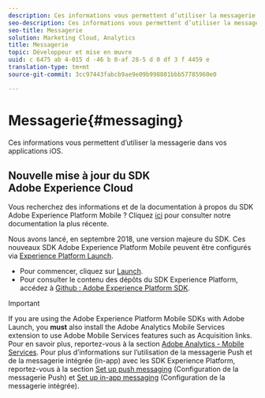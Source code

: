 ```yaml
---
description: Ces informations vous permettent d’utiliser la messagerie dans vos applications iOS.
seo-description: Ces informations vous permettent d’utiliser la messagerie dans vos applications iOS.
seo-title: Messagerie
solution: Marketing Cloud, Analytics
title: Messagerie
topic: Développeur et mise en œuvre
uuid: c 6475 ab 4-015 d -46 b 0-af 28-5 d 0 df 3 f 4459 e
translation-type: tm+mt
source-git-commit: 3cc97443fabcb9ae9e09b998801bbb57785960e0

---
```



# Messagerie{#messaging}

Ces informations vous permettent d’utiliser la messagerie dans vos applications iOS.

## Nouvelle mise à jour du SDK Adobe Experience Cloud

Vous recherchez des informations et de la documentation à propos du SDK Adobe Experience Platform Mobile ? Cliquez [ici](https://aep-sdks.gitbook.io/docs/) pour consulter notre documentation la plus récente.

Nous avons lancé, en septembre 2018, une version majeure du SDK. Ces nouveaux SDK Adobe Experience Platform Mobile peuvent être configurés via [Experience Platform Launch](https://www.adobe.com/experience-platform/launch.html).

* Pour commencer, cliquez sur [Launch](https://launch.adobe.com/).
* Pour consulter le contenu des dépôts du SDK Experience Platform, accédez à [Github : Adobe Experience Platform SDK](https://github.com/Adobe-Marketing-Cloud/acp-sdks).

>[!IMPORTANT]
>
> If you are using the Adobe Experience Platform Mobile SDKs with Adobe Launch, you **must** also install the Adobe Analytics Mobile Services extension to use Adobe Mobile Services features such as Acquisition links. Pour en savoir plus, reportez-vous à la section [Adobe Analytics - Mobile Services](https://aep-sdks.gitbook.io/docs/using-mobile-extensions/adobe-analytics-mobile-services). Pour plus d’informations sur l’utilisation de la messagerie Push et de la messagerie intégrée (in-app) avec les SDK Experience Platform, reportez-vous à la section [Set up push messaging](https://aep-sdks.gitbook.io/docs/using-mobile-extensions/adobe-analytics-mobile-services#set-up-push-messaging) (Configuration de la messagerie Push) et [Set up in-app messaging](https://aep-sdks.gitbook.io/docs/using-mobile-extensions/adobe-analytics-mobile-services#set-up-in-app-messaging) (Configuration de la messagerie intégrée).
